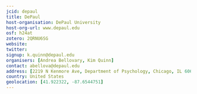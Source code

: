 ```yaml
---
jcid: depaul
title: DePaul
host-organisation: DePaul University
host-org-url: www.depaul.edu
osf: h24at
zotero: 2QRNU6SG
website: 
twitter: 
signup: k.quinn@depaul.edu
organisers: [Andrea Bellovary, Kim Quinn]
contact: abellova@depaul.edu
address: [2219 N Kenmore Ave, Department of Psychology, Chicago, IL 60614]
country: United States
geolocation: [41.922322, -87.6544751]
---
```



